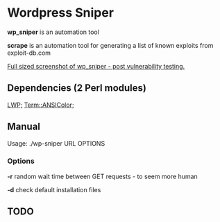 # Wordpress Sniper #

**wp\_sniper** is an automation tool

**scrape** is an automation tool for generating a list of known exploits from exploit-db.com


<a href='http://weaknetlabs.com/images/wp_sniper.png'>Full sized screenshot of wp_sniper - post vulnerability testing.</a>

## Dependencies (2 Perl modules) ##
<a href='http://search.cpan.org/~gaas/libwww-perl-6.04/lib/LWP.pm'>LWP;</a>
<a href='http://search.cpan.org/~rra/Term-ANSIColor-3.02/ANSIColor.pm'>Term::ANSIColor;</a>

## Manual ##
Usage: ./wp-sniper URL OPTIONS

### Options ###
**-r** random wait time between GET requests - to seem more human

**-d** check default installation files

## TODO ##